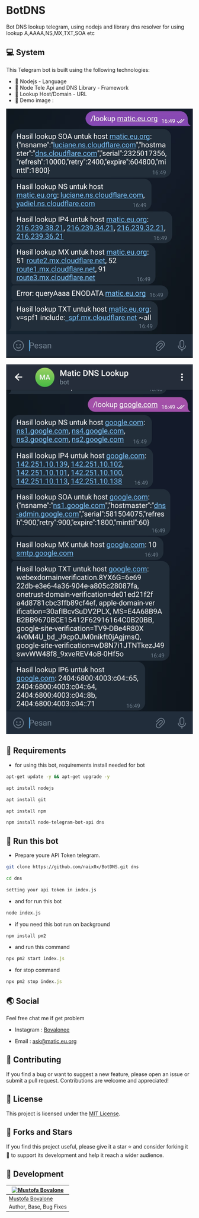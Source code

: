 # BotDNS
Bot DNS lookup telegram, using nodejs and library dns resolver for using lookup A,AAAA,NS,MX,TXT,SOA etc

## 💻 System

This Telegram bot is built using the following technologies:

- 🚀 Nodejs - Language 
- 🤖 Node Tele Api and DNS Library - Framework
- 📨 Lookup Host/Domain - URL
- 🗿 Demo image :

<p align="left">
  <img src="https://raw.githubusercontent.com/naix0x/BotDNS/main/Screenshot_20231112-164920_Telegram.jpg" />
</p>

<p align="right">
  <img src="https://raw.githubusercontent.com/naix0x/BotDNS/main/Screenshot_20231112-164929_Telegram.jpg" />
</p>


## 🦖 Requirements 

- for using this bot, requirements install needed for bot
```bash
apt-get update -y && apt-get upgrade -y
```

```bash
apt install nodejs
```

```bash
apt install git
```

```bash
apt install npm
```

```bash
npm install node-telegram-bot-api dns
```

## 🚀 Run this bot

- Prepare youre API Token telegram.

```bash
git clone https://github.com/naix0x/BotDNS.git dns
```

```bash
cd dns
```

```bash
setting your api token in index.js 
```

- and for run this bot
```bash
node index.js
```

- if you need this bot run on background
```javascript
npm install pm2
```
- and run this command
```javascript
npx pm2 start index.js
```
- for stop command
```javascript
npx pm2 stop index.js
```

## 🌏 Social

Feel free chat me if get problem

- Instagram : [Bovalonee](https://instagram.com/bovalonee)

- Email : ask@matic.eu.org

## 🤝 Contributing

If you find a bug or want to suggest a new feature, please open an issue or submit a pull request. Contributions are welcome and appreciated!

## 📝 License

This project is licensed under the [MIT License](https://github.com/naix0x/BotDNS/blob/main/LICENSE).

## 👥 Forks and Stars

If you find this project useful, please give it a star ⭐ and consider forking it 🍴 to support its development and help it reach a wider audience.

## 👤 Development

[![Mustofa Bovalone](https://github.com/naix0x.png?size=100)](https://github.com/naix0x) |
----|
[Mustofa Bovalone](https://t.me/maticstable) |
Author, Base, Bug Fixes  |
